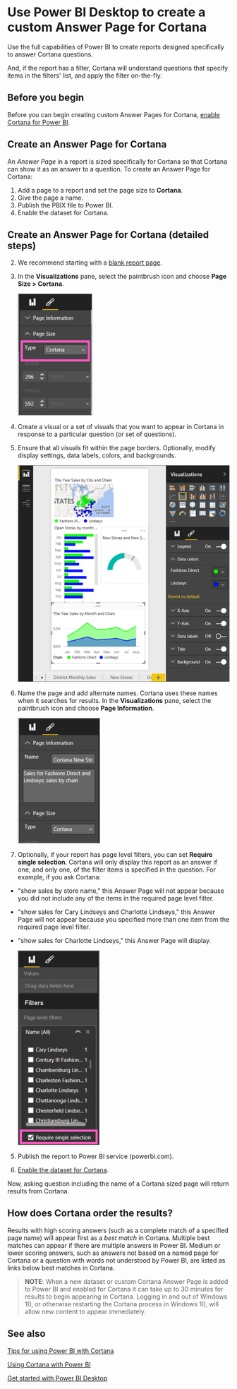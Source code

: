 ﻿<properties
   pageTitle="Create custom Power BI answer cards for Cortana"
   description="Create custom answer cards for Cortana in Power BI Desktop"
   services="powerbi"
   documentationCenter=""
   authors="mihart"  
   manager="mblythe"
   backup=""
   editor=""
   tags=""
   qualityFocus="no"
   qualityDate=""/>

<tags
   ms.service="powerbi"
   ms.devlang="NA"
   ms.topic="article"
   ms.tgt_pltfrm="NA"
   ms.workload="powerbi"
   ms.date="02/23/2016"
   ms.author="mihart"/>


# Use Power BI Desktop to create a custom Answer Page for Cortana

Use the full capabilities of Power BI to create reports designed specifically to answer Cortana questions.

And, if the report has a filter, Cortana will understand questions that specify items in the filters' list, and apply the filter on-the-fly.

## Before you begin

Before you can begin creating custom Answer Pages for Cortana, [enable Cortana for Power BI](powerbi-service-cortana-enable.md).  

## Create an Answer Page for Cortana
An *Answer Page* in a report is sized specifically for Cortana so that Cortana can show it as an answer to a question.  To create an Answer Page for Cortana:

1. Add a page to a report and set the page size to **Cortana**.
2. Give the page a name.
3. Publish the PBIX file to Power BI.
4. Enable the dataset for Cortana.

## Create an Answer Page for Cortana (detailed steps)

2. We recommend starting with a [blank report page](powerbi-service-add-a-page-to-a-report.md).

3. In the **Visualizations** pane, select the paintbrush icon and choose **Page Size > Cortana**.

    ![](media/powerbi-service-cortana-desktop-entity-cards/PBI-cortana-page-size.png)

4. Create a visual or a set of visuals that you want to appear in Cortana in response to a particular question (or set of questions).

5. Ensure that all visuals fit within the page borders.  Optionally, modify display settings, data labels, colors, and backgrounds.  

    ![](media/powerbi-service-cortana-desktop-entity-cards/PBI_Cortana_modify.png)

4. Name the page and add alternate names.  Cortana uses these names when it searches for results. In the **Visualizations** pane, select the paintbrush icon and choose **Page Information**.

    ![](media/powerbi-service-cortana-desktop-entity-cards/PBI_cortana_names_new.png)

6. Optionally, if your report has page level filters, you can set **Require single selection**. Cortana will only display this report as an answer if one, and only one, of the filter items is specified in the question.  For example, if you ask Cortana:

  - "show sales by store name," this Answer Page will not appear because you did not include any of the items in the required page level filter.

  - "show sales for Cary Lindseys and Charlotte Lindseys," this Answer Page will not appear because you specified more than one item from the required page level filter.

  - "show sales for Charlotte Lindseys," this Answer Page will display.

      ![](media/powerbi-service-cortana-desktop-entity-cards/PBI-cortana-single-selection.png)

5. Publish the report to Power BI service (powerbi.com).

6. [Enable the dataset for Cortana](powerbi-service-cortana-enable.md).

Now, asking question including the name of a Cortana sized page will return results from Cortana.

## How does Cortana order the results?

Results with high scoring answers (such as a complete match of a specified page name) will appear first as a *best match* in Cortana. Multiple best matches can appear if there are multiple answers in Power BI. Medium or lower scoring answers, such as answers not based on a named page for Cortana or a question with words not understood by Power BI, are listed as links below best matches in Cortana.

>**NOTE**: When a new dataset or custom Cortana Answer Page is added to Power BI and enabled for Cortana it can take up to 30 minutes for results to begin appearing in Cortana. Logging in and out of Windows 10, or otherwise restarting the Cortana process in Windows 10, will allow new content to appear immediately.


## See also

[Tips for using Power BI with Cortana](powerbi-service-cortana-ask-questions.md)

[Using Cortana with Power BI](powerbi-service-cortana-intro.md)

[Get started with Power BI Desktop](powerbi-desktop-getting-started.md)
